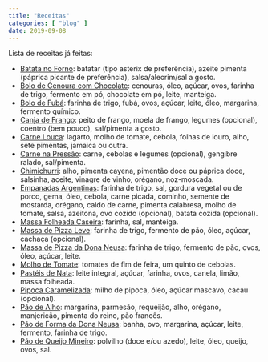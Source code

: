 ```yaml
---
title: "Receitas"
categories: [ "blog" ]
date: 2019-09-08
---
```

Lista de receitas já feitas:

 - [Batata no Forno](/receita-batata-no-forno): batatar (tipo asterix de preferência), azeite pimenta (páprica picante de preferência), salsa/alecrim/sal a gosto.
 - [Bolo de Cenoura com Chocolate](/receita-bolo-de-cenoura-com-chocolate): cenouras, óleo, açúcar, ovos, farinha de trigo, fermento em pó, chocolate em pó, leite, manteiga.
 - [Bolo de Fubá](/receita-bolo-de-fuba): farinha de trigo, fubá, ovos, açúcar, leite, óleo, margarina, fermento químico.
 - [Canja de Frango](/receita-canja-de-frango): peito de frango, moela de frango, legumes (opcional), coentro (bem pouco), sal/pimenta a gosto.
 - [Carne Louca](/receita-carne-louca): lagarto, molho de tomate, cebola, folhas de louro, alho, sete pimentas, jamaica ou outra.
 - [Carne na Pressão](/receita-carne-na-pressao): carne, cebolas e legumes (opcional), gengibre ralado, sal/pimenta.
 - [Chimichurri](/receita-chimichurri): alho, pimenta cayena, pimentão doce ou páprica doce, salsinha, aceite, vinagre de vinho, orégano, noz-moscada.
 - [Empanadas Argentinas](/receita-empanadas-argentinas): farinha de trigo, sal, gordura vegetal ou de porco, gema, óleo, cebola, carne picada, cominho, semente de mostarda, orégano, caldo de carne, pimenta calabresa, molho de tomate, salsa, azeitona, ovo cozido (opcional), batata cozida (opcional).
 - [Massa Folheada Caseira](/receita-massa-folheada): farinha, sal, manteiga.
 - [Massa de Pizza Leve](/receita-massa-de-pizza-leve): farinha de trigo, fermento de pão, óleo, açúcar, cachaça (opcional).
 - [Massa de Pizza da Dona Neusa](/receita-massa-de-pizza-da-dona-neusa): farinha de trigo, fermento de pão, ovos, óleo, açúcar, leite.
 - [Molho de Tomate](/receita-molho-de-tomate): tomates de fim de feira, um quinto de cebolas.
 - [Pastéis de Nata](/receita-pasteis-de-nata): leite integral, açúcar, farinha, ovos, canela, limão, massa folheada.
 - [Pipoca Caramelizada](/receita-pipoca-caramelizada): milho de pipoca, óleo, açúcar mascavo, cacau (opcional).
 - [Pão de Alho](/receita-pao-de-alho): margarina, parmesão, requeijão, alho, orégano, manjericão, pimenta do reino, pão francês.
 - [Pão de Forma da Dona Neusa](/receita-pao-de-forma-da-dona-neusa): banha, ovo, margarina, açúcar, leite, fermento, farinha de trigo.
 - [Pão de Queijo Mineiro](/receita-pao-de-queijo): polvilho (doce e/ou azedo), leite, óleo, queijo, ovos, sal.
